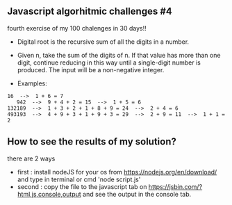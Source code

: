 ## Javascript algorhitmic challenges #4
fourth exercise of my 100 chalenges in 30 days!!
* Digital root is the recursive sum of all the digits in a number.
* Given n, take the sum of the digits of n. If that value has more than one digit, continue reducing in this way until a single-digit number is produced. The input will be a non-negative integer.

* Examples:
```
16  -->  1 + 6 = 7
   942  -->  9 + 4 + 2 = 15  -->  1 + 5 = 6
132189  -->  1 + 3 + 2 + 1 + 8 + 9 = 24  -->  2 + 4 = 6
493193  -->  4 + 9 + 3 + 1 + 9 + 3 = 29  -->  2 + 9 = 11  -->  1 + 1 = 2

```

	
## How to see the results of my solution?
there are 2 ways
* first : install nodeJS for your os from https://nodejs.org/en/download/ and type in terminal or cmd 'node script.js'
* second : copy the file to the javascript tab on https://jsbin.com/?html,js,console,output and see the output in the console tab.